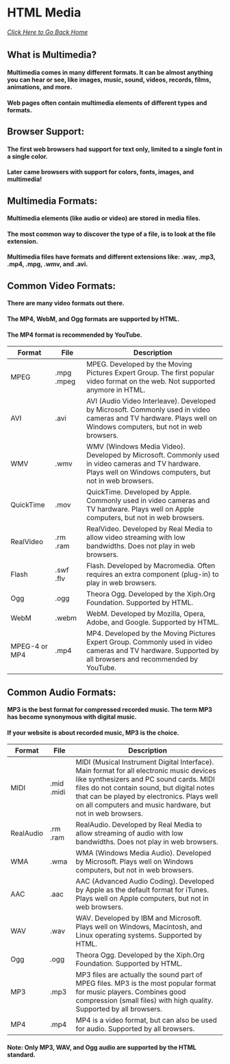 # HTML Media
###### [Click Here to Go Back Home](https://github.com/rwn3x/1600-Final_Project/blob/main/README.md)

## What is Multimedia?
#### Multimedia comes in many different formats. It can be almost anything you can hear or see, like images, music, sound, videos, records, films, animations, and more.
#### Web pages often contain multimedia elements of different types and formats.

## Browser Support:
#### The first web browsers had support for text only, limited to a single font in a single color.
#### Later came browsers with support for colors, fonts, images, and multimedia!

## Multimedia Formats:
#### Multimedia elements (like audio or video) are stored in media files.
#### The most common way to discover the type of a file, is to look at the file extension.
#### Multimedia files have formats and different extensions like: .wav, .mp3, .mp4, .mpg, .wmv, and .avi.

## Common Video Formats:
#### There are many video formats out there.
#### The MP4, WebM, and Ogg formats are supported by HTML.
#### The MP4 format is recommended by YouTube.

| Format | File | Description |
| ------ | ----- | -----------|
| MPEG | .mpg .mpeg| MPEG. Developed by the Moving Pictures Expert Group. The first popular video format on the web. Not supported anymore in HTML. |
| AVI | .avi | AVI (Audio Video Interleave). Developed by Microsoft. Commonly used in video cameras and TV hardware. Plays well on Windows computers, but not in web browsers. |
| WMV | .wmv | WMV (Windows Media Video). Developed by Microsoft. Commonly used in video cameras and TV hardware. Plays well on Windows computers, but not in web browsers. |
| QuickTime | .mov | QuickTime. Developed by Apple. Commonly used in video cameras and TV hardware. Plays well on Apple computers, but not in web browsers. |
| RealVideo | .rm .ram | RealVideo. Developed by Real Media to allow video streaming with low bandwidths. Does not play in web browsers. |
| Flash | .swf .flv | Flash. Developed by Macromedia. Often requires an extra component (plug-in) to play in web browsers. |
| Ogg | .ogg | Theora Ogg. Developed by the Xiph.Org Foundation. Supported by HTML. |
| WebM | .webm | WebM. Developed by Mozilla, Opera, Adobe, and Google. Supported by HTML. |
| MPEG-4 or MP4 | .mp4 | MP4. Developed by the Moving Pictures Expert Group. Commonly used in video cameras and TV hardware. Supported by all browsers and  recommended by YouTube. |

## Common Audio Formats:
#### MP3 is the best format for compressed recorded music. The term MP3 has become synonymous with digital music.
#### If your website is about recorded music, MP3 is the choice.
| Format | File | Description |
| ------ | ----- | -----------|
| MIDI | .mid .midi | MIDI (Musical Instrument Digital Interface). Main format for all electronic music devices like synthesizers and PC sound cards. MIDI files do not contain sound, but digital notes that can be played by electronics. Plays well on all computers and music hardware, but not in web browsers. |
| RealAudio | .rm .ram | RealAudio. Developed by Real Media to allow streaming of audio with low bandwidths. Does not play in web browsers. |
| WMA | .wma | WMA (Windows Media Audio). Developed by Microsoft. Plays well on Windows computers, but not in web browsers. |
| AAC | .aac | AAC (Advanced Audio Coding). Developed by Apple as the default format for iTunes. Plays well on Apple computers, but not in web browsers. |
| WAV | .wav | WAV. Developed by IBM and Microsoft. Plays well on Windows, Macintosh, and Linux operating systems. Supported by HTML. |
| Ogg | .ogg | Theora Ogg. Developed by the Xiph.Org Foundation. Supported by HTML. |
| MP3 | .mp3 | MP3 files are actually the sound part of MPEG files. MP3 is the most popular format for music players. Combines good compression (small files) with high quality. Supported by all browsers. |
| MP4 | .mp4 | MP4 is a video format, but can also be used for audio. Supported by all browsers. |

#### Note: Only MP3, WAV, and Ogg audio are supported by the HTML standard.


